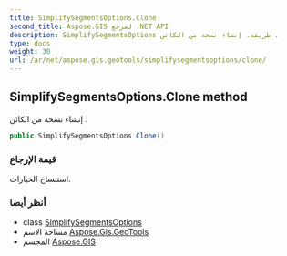 ```yaml
---
title: SimplifySegmentsOptions.Clone
second_title: Aspose.GIS لمرجع .NET API
description: SimplifySegmentsOptions طريقة. إنشاء نسخة من الكائن .
type: docs
weight: 30
url: /ar/net/aspose.gis.geotools/simplifysegmentsoptions/clone/
---
```

## SimplifySegmentsOptions.Clone method

إنشاء نسخة من الكائن .

```csharp
public SimplifySegmentsOptions Clone()
```

### قيمة الإرجاع

استنساخ الخيارات.

### أنظر أيضا

* class [SimplifySegmentsOptions](../)
* مساحة الاسم [Aspose.Gis.GeoTools](../../simplifysegmentsoptions/)
* المجسم [Aspose.GIS](../../../)


